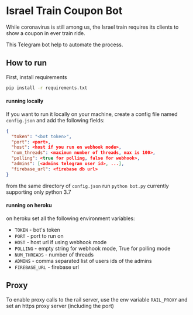 # Israel Train Coupon Bot
While coronavirus is still among us, the Israel train requires its clients to show a coupon in ever train ride.

This Telegram bot help to automate the process.

## How to run
First, install requirements
```bash
pip install -r requirements.txt
```

#### running locally
If you want to run it locally on your machine, create a config file named `config.json` and add the following fields:
```json
{
  "token": "<bot token>",
  "port": <port>,
  "host": <host if you run on webhook mode>,
  "num_threads": <maximun number of threads, max is 100>,
  "polling": <true for polling, false for webhook>,
  "admins": [<admins telegram user id>, ...],
  "firebase_url": <firebase db url>
}
```

from the same directory of `config.json` run `python bot.py` currently supporting only python 3.7

#### running on heroku
on heroku set all the following environment variables:
* `TOKEN` - bot's token
* `PORT` - port to run on
* `HOST` - host url if using webhook mode
* `POLLING` - empty string for webhook mode, True for polling mode
* `NUM_THREADS` - number of threads
* `ADMINS` - comma separated list of users ids of the admins
* `FIREBASE_URL` - firebase url


## Proxy
To enable proxy calls to the rail server, use the env variable `RAIL_PROXY` and set an https proxy server (including 
the port)

